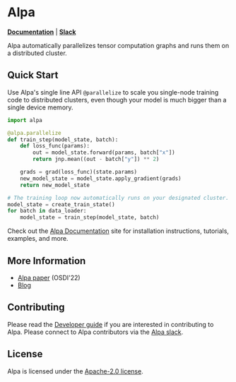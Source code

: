 Alpa
=======
[**Documentation**](https://alpa-projects.github.io) |
[**Slack**](https://forms.gle/YEZTCrtZD6EAVNBQ7)

Alpa automatically parallelizes tensor computation graphs and runs them on a distributed cluster.

Quick Start
-----------

Use Alpa's single line API ``@parallelize`` to scale you single-node training code to distributed clusters, even though 
your model is much bigger than a single device memory.
```python
import alpa

@alpa.parallelize
def train_step(model_state, batch):
    def loss_func(params):
        out = model_state.forward(params, batch["x"])
        return jnp.mean((out - batch["y"]) ** 2)

    grads = grad(loss_func)(state.params)
    new_model_state = model_state.apply_gradient(grads)
    return new_model_state

# The training loop now automatically runs on your designated cluster.
model_state = create_train_state()
for batch in data_loader:
    model_state = train_step(model_state, batch)
```

Check out the [Alpa Documentation](https://alpa-projects.github.io) site for installation instructions, tutorials, examples, and more.

More Information
----------------
- [Alpa paper](https://arxiv.org/pdf/2201.12023.pdf) (OSDI'22)
- [Blog]()

Contributing
------------
Please read the [Developer guide]() if you are interested in contributing to Alpa. 
Please connect to Alpa contributors via the [Alpa slack](https://forms.gle/YEZTCrtZD6EAVNBQ7).


License
-------
Alpa is licensed under the [Apache-2.0 license](https://github.com/alpa-projects/alpa/blob/main/LICENSE).
